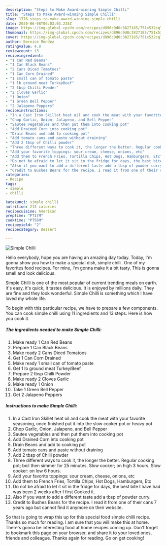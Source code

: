```yaml
---
description: "Steps to Make Award-winning Simple Chilli"
title: "Steps to Make Award-winning Simple Chilli"
slug: 1776-steps-to-make-award-winning-simple-chilli
date: 2020-06-08T06:03:03.235Z
image: https://img-global.cpcdn.com/recipes/d896c9d0c3827185/751x532cq70/simple-chilli-recipe-main-photo.jpg
thumbnail: https://img-global.cpcdn.com/recipes/d896c9d0c3827185/751x532cq70/simple-chilli-recipe-main-photo.jpg
cover: https://img-global.cpcdn.com/recipes/d896c9d0c3827185/751x532cq70/simple-chilli-recipe-main-photo.jpg
author: Bernice Mendez
ratingvalue: 4.8
reviewcount: 13
recipeingredient:
- "1 Can Red Beans"
- "1 Can Black Beans"
- "2 Cans Diced Tomatoes"
- "1 Can Corn Drained"
- "1 small can of tomato paste"
- "1 lb ground meat TurkeyBeef"
- "2 tbsp Chilli Powder"
- "2 Cloves Garlic"
- "1 Onion"
- "1 Green Bell Pepper"
- "2 Jalapeno Peppers"
recipeinstructions:
- "In a Cast Iron Skillet heat oil and cook the meat with your favorite seasoning, once finished put it into the slow cooker pot or heavy pot"
- "Chop Garlic, Onion, Jalapeno, and Bell Pepper"
- "Sautee vegetables and then put them into cooking pot"
- "Add Drained Corn into cooking pot"
- "Drain Beans and add to cooking pot"
- "Add tomato cans and paste without draining"
- "Add 2 tbsp of Chilli powder"
- "Three different ways to cook it, the longer the better. Regular cooking pot; boil then simmer for 25 minutes. Slow cooker; on high 3 hours. Slow cooker: on low 6 hours."
- "Add your favorite toppings: sour cream, cheese, onions, etc"
- "Add them to French Fries, Tortilla Chips, Hot Dogs, Hamburgers, Etc"
- "Do not be afraid to let it sit in the fridge for days, the best bite I have had was been 2 weeks after I first Cooked it."
- "Also if you want to add a different taste add a tbsp of powder curry."
- "Credit to Bushes Beans for the recipe. I read it from one of their cans 7 years ago but cannot find it anymore on their website."
categories:
- Recipe
tags:
- simple
- chilli

katakunci: simple chilli 
nutrition: 213 calories
recipecuisine: American
preptime: "PT17M"
cooktime: "PT56M"
recipeyield: "2"
recipecategory: Dessert

---
```



![Simple Chilli](https://img-global.cpcdn.com/recipes/d896c9d0c3827185/751x532cq70/simple-chilli-recipe-main-photo.jpg)

Hello everybody, hope you are having an amazing day today. Today, I'm gonna show you how to make a special dish, simple chilli. One of my favorites food recipes. For mine, I'm gonna make it a bit tasty. This is gonna smell and look delicious.

Simple Chilli is one of the most popular of current trending meals on earth. It's easy, it's quick, it tastes delicious. It is enjoyed by millions daily. They are fine and they look wonderful. Simple Chilli is something which I have loved my whole life.




To begin with this particular recipe, we have to prepare a few components. You can cook simple chilli using 11 ingredients and 13 steps. Here is how you cook it.

<!--inarticleads1-->

##### The ingredients needed to make Simple Chilli:

1. Make ready 1 Can Red Beans
1. Prepare 1 Can Black Beans
1. Make ready 2 Cans Diced Tomatoes
1. Get 1 Can Corn Drained
1. Make ready 1 small can of tomato paste
1. Get 1 lb ground meat Turkey/Beef
1. Prepare 2 tbsp Chilli Powder
1. Make ready 2 Cloves Garlic
1. Make ready 1 Onion
1. Take 1 Green Bell Pepper
1. Get 2 Jalapeno Peppers




<!--inarticleads2-->

##### Instructions to make Simple Chilli:

1. In a Cast Iron Skillet heat oil and cook the meat with your favorite seasoning, once finished put it into the slow cooker pot or heavy pot
1. Chop Garlic, Onion, Jalapeno, and Bell Pepper
1. Sautee vegetables and then put them into cooking pot
1. Add Drained Corn into cooking pot
1. Drain Beans and add to cooking pot
1. Add tomato cans and paste without draining
1. Add 2 tbsp of Chilli powder
1. Three different ways to cook it, the longer the better. Regular cooking pot; boil then simmer for 25 minutes. Slow cooker; on high 3 hours. Slow cooker: on low 6 hours.
1. Add your favorite toppings: sour cream, cheese, onions, etc
1. Add them to French Fries, Tortilla Chips, Hot Dogs, Hamburgers, Etc
1. Do not be afraid to let it sit in the fridge for days, the best bite I have had was been 2 weeks after I first Cooked it.
1. Also if you want to add a different taste add a tbsp of powder curry.
1. Credit to Bushes Beans for the recipe. I read it from one of their cans 7 years ago but cannot find it anymore on their website.




So that is going to wrap this up for this special food simple chilli recipe. Thanks so much for reading. I am sure that you will make this at home. There's gonna be interesting food at home recipes coming up. Don't forget to bookmark this page on your browser, and share it to your loved ones, friends and colleague. Thanks again for reading. Go on get cooking!
